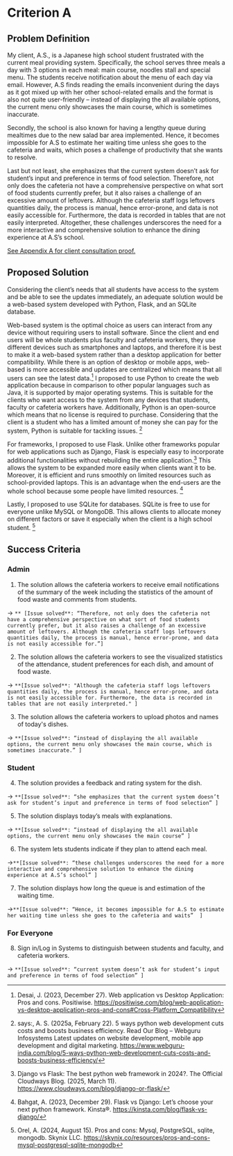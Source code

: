 # Criterion A

## Problem Definition

   My client, A.S., is a Japanese high school student frustrated with the current meal providing system. Specifically, the school serves three meals a day with 3 options in each meal: main course, noodles stall and special menu. The students receive notification about the menu of each day via email. However, A.S finds reading the emails inconvenient during the days as it got mixed up with her other school-related emails and the format is also not quite user-friendly – instead of displaying the all available options, the current menu only showcases the main course, which is sometimes inaccurate. 

   Secondly, the school is also known for having a lengthy queue during mealtimes due to the new salad bar area implemented. Hence, it becomes impossible for A.S to estimate her waiting time unless she goes to the cafeteria and waits, which poses a challenge of productivity that she wants to resolve.  

   Last but not least, she emphasizes that the current system doesn’t ask for student’s input and preference in terms of food selection. Therefore, not only does the cafeteria not have a comprehensive perspective on what sort of food students currently prefer, but it also raises a challenge of an excessive amount of leftovers. Although the cafeteria staff logs leftovers quantities daily, the process is manual, hence error-prone, and data is not easily accessible for. Furthermore, the data is recorded in tables that are not easily interpreted. Altogether, these challenges underscores the need for a more interactive and comprehensive solution to enhance the dining experience at A.S’s school.

[See Appendix A for client consultation proof.](IA_Appendix)



## Proposed Solution

   Considering the client’s needs that all students have access to the system and be able to see the updates immediately, an adequate solution would be a web-based system developed with Python, Flask, and an SQLite database.  

   Web-based system is the optimal choice as users can interact from any device without requiring users to install software. Since the client and end users will be whole students plus faculty and cafeteria workers, they use different devices such as smartphones and laptops, and therefore it is best to make it a web-based system rather than a desktop application for better compatibility. While there is an option of desktop or mobile apps, web-based is more accessible and updates are centralized which means that all users can see the latest data.[^1] I proposed to use Python to create the web application because in comparison to other popular languages such as Java, it is supported by major operating systems. This is suitable for the clients who want access to the system from any devices that students, faculty or cafeteria workers have. Additionally, Python is an open-source which means that no license is required to purchase. Considering that the client is a student who has a limited amount of money she can pay for the system, Python is suitable for tackling issues. [^2]

   For frameworks, I proposed to use Flask. Unlike other frameworks popular for web applications such as Django, Flask is especially easy to incorporate additional functionalities without rebuilding the entire application.[^3] This allows the system to be expanded more easily when clients want it to be. Moreover, it is efficient and runs smoothly on limited resources such as school-provided laptops. This is an advantage when the end-users are the whole school because some people have limited resources. [^4]

   Lastly, I proposed to use SQLite for databases. SQLite is free to use for everyone unlike MySQL or MongoDB. This allows clients to allocate money on different factors or save it especially when the client is a high school student. [^5]

## Success Criteria 

### Admin
1. The solution allows the cafeteria workers to receive email notifications of the summary of the week including the statistics of the amount of food waste and comments from students.
   
 -> ```** [Issue solved**: “Therefore, not only does the cafeteria not have a comprehensive perspective on what sort of food students currently prefer, but it also raises a challenge of an excessive amount of leftovers. Although the cafeteria staff logs leftovers quantities daily, the process is manual, hence error-prone, and data is not easily accessible for.”]```  

2. The solution allows the cafeteria workers to see the visualized statistics of the attendance, student preferences for each dish, and amount of food waste.
   
 -> ```**[Issue solved**: "Although the cafeteria staff logs leftovers quantities daily, the process is manual, hence error-prone, and data is not easily accessible for. Furthermore, the data is recorded in tables that are not easily interpreted." ]```  

3. The solution allows the cafeteria workers to upload photos and names of today's dishes.
   
 -> ```**[Issue solved**: “instead of displaying the all available options, the current menu only showcases the main course, which is sometimes inaccurate.” ]```  
 
### Student
4. The solution provides a feedback and rating system for the dish.  

 -> ```**[Issue solved**: “she emphasizes that the current system doesn’t ask for student’s input and preference in terms of food selection” ]```  
 
5. The solution displays today’s  meals with explanations.  

 -> ```**[Issue solved**: “instead of displaying the all available options, the current menu only showcases the main course” ]```  
 
6. The system lets students indicate if they plan to attend each meal.  

 ->```**[Issue solved**: “these challenges underscores the need for a more interactive and comprehensive solution to enhance the dining experience at A.S’s school” ]```  
 
7. The solution displays how long the queue is and estimation of the waiting time.  

 ->```**[Issue solved**: “Hence, it becomes impossible for A.S to estimate her waiting time unless she goes to the cafeteria and waits”  ]```  
 
### For Everyone

8. Sign in/Log in Systems to distinguish between students and faculty, and cafeteria workers.

 -> ```**[Issue solved**: “current system doesn’t ask for student’s input and preference in terms of food selection” ]```

[^1]: Desai, J. (2023, December 27). Web application vs Desktop Application: Pros and cons. Positiwise. https://positiwise.com/blog/web-application-vs-desktop-application-pros-and-cons#Cross-Platform_Compatibility
[^2]: says:, A. S. (2025a, February 22). 5 ways python web development cuts costs and boosts business efficiency. Read Our Blog – Webguru Infosystems Latest updates on website development, mobile app development and digital marketing. https://www.webguru-india.com/blog/5-ways-python-web-development-cuts-costs-and-boosts-business-efficiency/
[^3]: Django vs Flask: The best python web framework in 2024?. The Official Cloudways Blog. (2025, March 11). https://www.cloudways.com/blog/django-or-flask/ 
[^4]: Bahgat, A. (2023, December 29). Flask vs Django: Let’s choose your next python framework. Kinsta®. https://kinsta.com/blog/flask-vs-django/
[^5]: Orel, A. (2024, August 15). Pros and cons: Mysql, PostgreSQL, sqlite, mongodb. Skynix LLC. https://skynix.co/resources/pros-and-cons-mysql-postgresql-sqlite-mongodb
